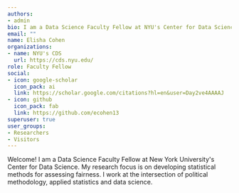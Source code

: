 ```yaml
---
authors:
- admin
bio: I am a Data Science Faculty Fellow at NYU's Center for Data Science. I work at the intersection of political methodology, applied statistics and data science.
email: ""
name: Elisha Cohen
organizations:
- name: NYU's CDS
  url: https://cds.nyu.edu/
role: Faculty Fellow
social:
- icon: google-scholar
  icon_pack: ai
  link: https://scholar.google.com/citations?hl=en&user=Day2ve4AAAAJ
- icon: github
  icon_pack: fab
  link: https://github.com/ecohen13
superuser: true
user_groups:
- Researchers
- Visitors
---
```


Welcome! I am a Data Science Faculty Fellow at New York University's Center for Data Science. My research focus is on developing statistical methods for assessing fairness. I work at the intersection of political methodology, applied statistics and data science.
